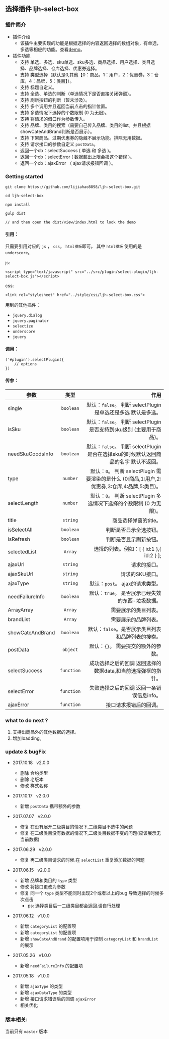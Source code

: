 ## 选择插件 ljh-select-box

### 插件简介
- 插件介绍
    * 该插件主要实现的功能是根据选择的内容返回选择的数组对象，有单选，多选等相应的功能。查看[demo](https://lijiahao8898.github.io/ljh-select-box/dist/view/)。
- 插件功能
    * 支持 单选、多选、sku单选、sku多选、商品选择、用户选择、类目选择、品牌选择、仓库选择、优惠券选择。
    * 支持 类型选择（默认是0,其他【0：商品，1：用户，2：优惠券，3：仓库，4：品牌，5：类目】）。
    * 支持 标题自定义。
    * 支持 全选、单选的判断（单选情况下是否直接关闭弹窗）。
    * 支持 刷新按钮的判断（暂未涉及）。
    * 支持 多个调用并且返回当前点击的指针位置。
    * 支持 多选情况下选择的个数限制 (0 为无限)。
    * 支持 将请求的借口作为参数传入。
    * 支持 品牌、类目的搜索（需要自己传入品牌、类目的list。并且根据showCateAndBrand判断是否展示）。
    * 支持 下架商品、过期优惠券的隐藏不展示功能。排除无用数据。
    * 支持 请求接口的参数自定义 `postData`。
    * 返回一个cb：selectSuccess ( 单选 和 多选 )。
    * 返回一个cb：selectError ( 数据超出上限会报这个错误 )。
    * 返回一个cb：ajaxError （ ajax请求报错回调 ）。

### Getting started
```
git clone https://github.com/lijiahao8898/ljh-select-box.git

cd ljh-select-box

npm install

gulp dist

// and then open the dist/view/index.html to look the demo
```

#### 引用：
只需要引用对应的 `js` ， `css`， `html模板`即可。
其中 `html模板` 使用的是 `underscore`。

js:
```
<script type="text/javascript" src="../src/plugin/select-plugin/ljh-select-box.js"></script>
```
css:
```
<link rel="stylesheet" href="../style/css/ljh-select-box.css">
```

用到的其他插件：

* `jquery.dialog`
* `jquery.paginator`
* `selectize`
* `underscore`
* `jquery`

#### 调用：
```
('#plugin').selectPlugin({
    // options
})
```

#### 传参：
| 参数              | 类型             | 作用                                                     |
| ---------------- |:----------------:| --------------------------------------------------------:|
| single           | `boolean`        | 默认：`false`。 判断 selectPlugin 是单选还是多选 默认是多选。 |
| isSku            | `boolean`        | 默认：`false`。 判断 selectPlugin 是否支持到sku级别 (主要用于商品)。 |
| needSkuGoodsInfo | `boolean`        | 默认：`false`。 判断 selectPlugin 是否在选择sku的时候默认返回商品的名字 默认不返回。 |
| type             | `number`         | 默认：`0`。 判断 selectPlugin 需要渲染的是什么 (0:商品,1:用户,2:优惠券,3:仓库,4:品牌,5:类目)。 |
| selectLength     | `number`         | 默认：`0`。 判断 selectPlugin 多选情况下选择的个数限制 (0 为无限)。 |
| title            | `string`         | 商品选择弹窗的title。 |
| isSelectAll      | `boolean`        | 判断是否显示全选按钮。 |
| isRefresh        | `boolean`        | 判断是否显示刷新按钮。 |
| selectedList     | `Array`          | 选择的列表。例如：[ { id:1 },{ id:2 } ];  |
| ajaxUrl          | `string`         | 请求的接口。 |
| ajaxSkuUrl       | `string`         | 请求的SKU接口。 |
| ajaxType         | `string`         | 默认：`post`。 ajax的请求类型。 |
| needFailureInfo  | `boolean`        | 默认：`true`。 是否展示已经失效的东西-垃圾数据。 |
| ArrayArray       | `Array`          | 需要展示的类目列表。 |
| brandList        | `Array`          | 需要展示的品牌列表。 |
| showCateAndBrand | `boolean`        | 默认：`false`。是否展示类目列表和品牌列表的搜索。 |
| postData         | `object`         | 默认：`{}`。 需要提交的额外的参数。 |
| selectSuccess    | `function`       | 成功选择之后的回调 返回选择的数据data,和当前选择弹框的指针。 |
| selectError      | `function`       | 失败选择之后的回调 返回一条错误信息info。 |
| ajaxError        | `function`       | 接口请求报错后的回调。 |

### what to do next ?
1. 支持出商品外的其他数据的选择。
2. 增加loadding。

### update & bugFix
- 2017.10.18 &nbsp; v2.0.0
    * 删除 合约类型
    * 删除 老版本
    * 修改 样式名称

- 2017.10.17 &nbsp; v2.0.0
    * 新增 `postData` 携带额外的参数

- 2017.07.07 &nbsp; v2.0.0
    * 修复 在没有展开二级类目的情况下,二级类目不选中的问题
    * 修复 在二级类目没有数据的情况下,二级类目数据不变的问题(应该展示无当前数据)

- 2017.06.29 &nbsp; v2.0.0
    * 修复 再二级类目请求的时候.在 `selectList` 重复添加数据的问题

- 2017.06.15 &nbsp; v2.0.0
    * 新增 品牌和类目的 `type` 类型
    * 修改 将接口更改为参数
    - 修复 同一个 `type` 类型不能同时出现2个或者以上的bug 导致选择的时候多次点击
        * ps: 选择类目后一二级类目都会返回.请自行处理

- 2017.06.12 &nbsp; v1.0.0
    * 新增 `categoryList` 的配置项
    * 新增 `categoryList` 的配置项
    * 新增 `showCateAndBrand` 的配置项用于控制 `categoryList` 和 `brandList` 的展示

- 2017.05.26 &nbsp; v1.0.0
    * 新增 `needFailureInfo` 的配置项

- 2017.05.18 &nbsp; v1.0.0
    * 新增 `ajaxType` 的类型
    * 新增 `ajaxDataType` 的类型
    * 新增 接口请求错误后的回调 `ajaxError`
    * 相关优化

### 版本相关:
当前只有 `master` 版本


 
